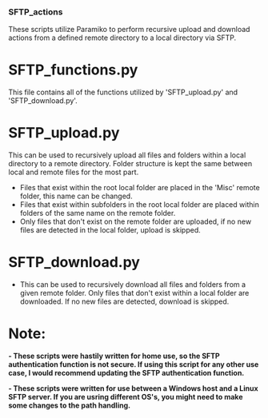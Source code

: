 ### SFTP_actions
These scripts utilize Paramiko to perform recursive upload and download actions from a defined remote directory to a local directory via SFTP.

# SFTP_functions.py
This file contains all of the functions utilized by 'SFTP_upload.py' and 'SFTP_download.py'.

# SFTP_upload.py 
This can be used to recursively upload all files and folders within a local directory to a remote directory. Folder structure is kept the same between local and remote files for the most part. 

* Files that exist within the root local folder are placed in the 'Misc' remote folder, this name can be changed.
* Files that exist within subfolders in the root local folder are placed within folders of the same name on the remote folder.
* Only files that don't exist on the remote folder are uploaded, if no new files are detected in the local folder, upload is skipped.


# SFTP_download.py 
* This can be used to recursively download all files and folders from a given remote folder.
Only files that don't exist within a local folder are downloaded. If no new files are detected, download is skipped.

# Note:
**- These scripts were hastily written for home use, so the SFTP authentication function is not secure. If using this script for any other use case, I would recommend updating the SFTP authentication function.**

**- These scripts were written for use between a Windows host and a Linux SFTP server. If you are usring different OS's, you might need to make some changes to the path handling.**
